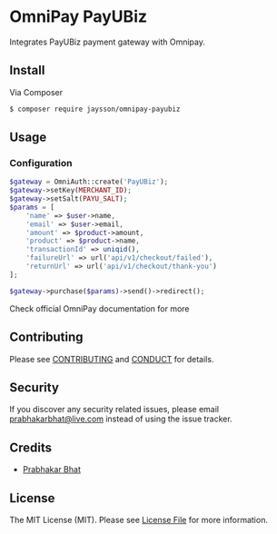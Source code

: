 # OmniPay PayUBiz

Integrates PayUBiz payment gateway with Omnipay.

## Install

Via Composer

``` bash
$ composer require jaysson/omnipay-payubiz
```

## Usage

### Configuration
``` php
$gateway = OmniAuth::create('PayUBiz');
$gateway->setKey(MERCHANT_ID);
$gateway->setSalt(PAYU_SALT);
$params = [
    'name' => $user->name,
    'email' => $user->email,
    'amount' => $product->amount,
    'product' => $product->name,
    'transactionId' => uniqid(),
    'failureUrl' => url('api/v1/checkout/failed'),
    'returnUrl' => url('api/v1/checkout/thank-you')
];

$gateway->purchase($params)->send()->redirect();
```
Check official OmniPay documentation for more

## Contributing

Please see [CONTRIBUTING](CONTRIBUTING.md) and [CONDUCT](CONDUCT.md) for details.

## Security

If you discover any security related issues, please email prabhakarbhat@live.com instead of using the issue tracker.

## Credits
- [Prabhakar Bhat][link-author]

## License

The MIT License (MIT). Please see [License File](LICENSE.md) for more information.

[ico-version]: https://img.shields.io/packagist/v/jaysson/omnipay-payubiz.svg?style=flat-square
[ico-license]: https://img.shields.io/badge/license-MIT-brightgreen.svg?style=flat-square
[ico-downloads]: https://img.shields.io/packagist/dt/jaysson/omnipay-payubiz.svg?style=flat-square

[link-packagist]: https://packagist.org/packages/jaysson/omnipay-payubiz
[link-downloads]: https://packagist.org/packages/jaysson/omnipay-payubiz
[link-author]: https://github.com/jaysson
